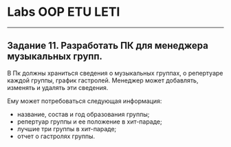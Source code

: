 # Labs OOP ETU LETI
---
## Задание 11. Разработать ПК для менеджера музыкальных групп. ## 

В Пк должны храниться сведения о музыкальных группах, о репертуаре каждой
группы, график гастролей. Менеджер может добавлять, изменять и удалять эти сведения.  

Ему может потребоваться следующая информация:
+ название, состав и год образования группы;
+ репертуар группы и ее положение в хит-параде;
+ лучшие три группы в хит-параде;
+ отчет о гастролях группы.
